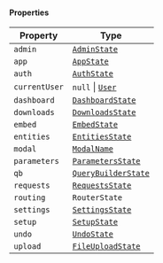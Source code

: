 #### Properties

| Property                               | Type                                                         |
| -------------------------------------- | ------------------------------------------------------------ |
| <a id="admin"></a> `admin`             | [`AdminState`](./generated/html/AdminState.md)               |
| <a id="app"></a> `app`                 | [`AppState`](./generated/html/AppState.md)                   |
| <a id="auth"></a> `auth`               | [`AuthState`](./generated/html/AuthState.md)                 |
| <a id="currentuser"></a> `currentUser` | `null` \| [`User`](./generated/html/User.md)                 |
| <a id="dashboard"></a> `dashboard`     | [`DashboardState`](./generated/html/DashboardState.md)       |
| <a id="downloads"></a> `downloads`     | [`DownloadsState`](./generated/html/DownloadsState.md)       |
| <a id="embed"></a> `embed`             | [`EmbedState`](./generated/html/EmbedState.md)               |
| <a id="entities"></a> `entities`       | [`EntitiesState`](./generated/html/EntitiesState.md)         |
| <a id="modal"></a> `modal`             | [`ModalName`](./generated/html/ModalName.md)                 |
| <a id="parameters"></a> `parameters`   | [`ParametersState`](./generated/html/ParametersState.md)     |
| <a id="qb"></a> `qb`                   | [`QueryBuilderState`](./generated/html/QueryBuilderState.md) |
| <a id="requests"></a> `requests`       | [`RequestsState`](./generated/html/RequestsState.md)         |
| <a id="routing"></a> `routing`         | `RouterState`                                                |
| <a id="settings"></a> `settings`       | [`SettingsState`](./generated/html/SettingsState.md)         |
| <a id="setup"></a> `setup`             | [`SetupState`](./generated/html/SetupState.md)               |
| <a id="undo"></a> `undo`               | [`UndoState`](./generated/html/UndoState.md)                 |
| <a id="upload"></a> `upload`           | [`FileUploadState`](./generated/html/FileUploadState.md)     |
